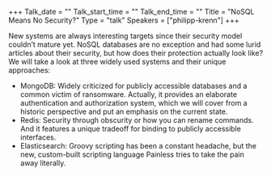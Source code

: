 +++
Talk_date = ""
Talk_start_time = ""
Talk_end_time = ""
Title = "NoSQL Means No Security?"
Type = "talk"
Speakers = ["philipp-krenn"]
+++

New systems are always interesting targets since their security model couldn’t mature yet. NoSQL databases are no exception and had some lurid articles about their security, but how does their protection actually look like? We will take a look at three widely used systems and their unique approaches:
* MongoDB: Widely criticized for publicly accessible databases and a common victim of ransomware. Actually, it provides an elaborate authentication and authorization system, which we will cover from a historic perspective and put an emphasis on the current state.
* Redis: Security through obscurity or how you can rename commands. And it features a unique tradeoff for binding to publicly accessible interfaces.
* Elasticsearch: Groovy scripting has been a constant headache, but the new, custom-built scripting language Painless tries to take the pain away literally.